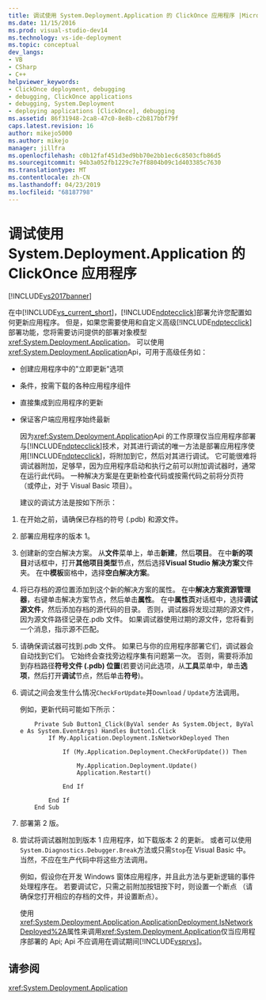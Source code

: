 ```yaml
---
title: 调试使用 System.Deployment.Application 的 ClickOnce 应用程序 |Microsoft Docs
ms.date: 11/15/2016
ms.prod: visual-studio-dev14
ms.technology: vs-ide-deployment
ms.topic: conceptual
dev_langs:
- VB
- CSharp
- C++
helpviewer_keywords:
- ClickOnce deployment, debugging
- debugging, ClickOnce applications
- debugging, System.Deployment
- deploying applications [ClickOnce], debugging
ms.assetid: 86f31948-2ca8-47c0-8e8b-c2b817bbf79f
caps.latest.revision: 16
author: mikejo5000
ms.author: mikejo
manager: jillfra
ms.openlocfilehash: c0b12faf451d3ed9bb70e2bb1ec6c8503cfb86d5
ms.sourcegitcommit: 94b3a052fb1229c7e7f8804b09c1d403385c7630
ms.translationtype: MT
ms.contentlocale: zh-CN
ms.lasthandoff: 04/23/2019
ms.locfileid: "68187798"
---
```

# <a name="debugging-clickonce-applications-that-use-systemdeploymentapplication"></a>调试使用 System.Deployment.Application 的 ClickOnce 应用程序
[!INCLUDE[vs2017banner](../includes/vs2017banner.md)]

在中[!INCLUDE[vs_current_short](../includes/vs-current-short-md.md)]，[!INCLUDE[ndptecclick](../includes/ndptecclick-md.md)]部署允许您配置如何更新应用程序。 但是，如果您需要使用和自定义高级[!INCLUDE[ndptecclick](../includes/ndptecclick-md.md)]部署功能，您将需要访问提供的部署对象模型<xref:System.Deployment.Application>。 可以使用<xref:System.Deployment.Application>Api，可用于高级任务如：  
  
- 创建应用程序中的"立即更新"选项  
  
- 条件，按需下载的各种应用程序组件  
  
- 直接集成到应用程序的更新  
  
- 保证客户端应用程序始终最新  
  
  因为<xref:System.Deployment.Application>Api 的工作原理仅当应用程序部署与[!INCLUDE[ndptecclick](../includes/ndptecclick-md.md)]技术，对其进行调试的唯一方法是部署应用程序使用[!INCLUDE[ndptecclick](../includes/ndptecclick-md.md)]，将附加到它，然后对其进行调试。 它可能很难将调试器附加，足够早，因为应用程序启动和执行之前可以附加调试器时，通常在运行此代码。 一种解决方案是在更新检查代码或按需代码之前将分页符 （或停止，对于 Visual Basic 项目）。  
  
  建议的调试方法是按如下所示：  
  
1. 在开始之前，请确保已存档的符号 (.pdb) 和源文件。  
  
2. 部署应用程序的版本 1。  
  
3. 创建新的空白解决方案。 从**文件**菜单上，单击**新建**，然后**项目**。 在中**新的项目**对话框中，打开**其他项目类型**节点，然后选择**Visual Studio 解决方案**文件夹。 在中**模板**窗格中，选择**空白解决方案**。  
  
4. 将已存档的源位置添加到这个新的解决方案的属性。 在中**解决方案资源管理器**，右键单击解决方案节点，然后单击**属性**。 在中**属性页**对话框中，选择**调试源文件**，然后添加存档的源代码的目录。 否则，调试器将发现过期的源文件，因为源文件路径记录在.pdb 文件。 如果调试器使用过期的源文件，您将看到一个消息，指示源不匹配。  
  
5. 请确保调试器可找到.pdb 文件。 如果已与你的应用程序部署它们，调试器会自动找到它们。 它始终会查找旁边程序集有问题第一次。 否则，需要将添加到存档路径**符号文件 (.pdb) 位置**(若要访问此选项，从**工具**菜单中，单击**选项**，然后打开**调试**节点，然后单击**符号**)。  
  
6. 调试之间会发生什么情况`CheckForUpdate`并`Download` / `Update`方法调用。  
  
    例如，更新代码可能如下所示：  
  
   ```  
       Private Sub Button1_Click(ByVal sender As System.Object, ByVal e As System.EventArgs) Handles Button1.Click  
           If My.Application.Deployment.IsNetworkDeployed Then  
  
               If (My.Application.Deployment.CheckForUpdate()) Then  
  
                   My.Application.Deployment.Update()  
                   Application.Restart()  
  
               End If  
  
           End If  
       End Sub  
   ```  
  
7. 部署第 2 版。  
  
8. 尝试将调试器附加到版本 1 应用程序，如下载版本 2 的更新。 或者可以使用`System.Diagnostics.Debugger.Break`方法或只需`Stop`在 Visual Basic 中。 当然，不应在生产代码中将这些方法调用。  
  
    例如，假设你在开发 Windows 窗体应用程序，并且此方法与更新逻辑的事件处理程序在。 若要调试它，只需之前附加按钮按下时，则设置一个断点 （请确保您打开相应的存档的文件，并设置断点）。  
  
   使用<xref:System.Deployment.Application.ApplicationDeployment.IsNetworkDeployed%2A>属性来调用<xref:System.Deployment.Application>仅当应用程序部署的 Api; Api 不应调用在调试期间[!INCLUDE[vsprvs](../includes/vsprvs-md.md)]。  
  
## <a name="see-also"></a>请参阅  
 <xref:System.Deployment.Application>
